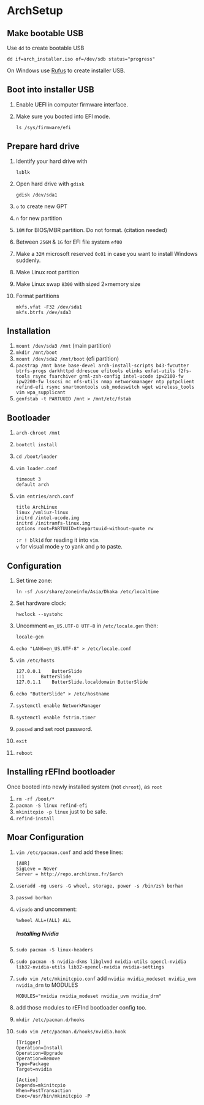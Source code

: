 # ArchSetup

## Make bootable USB

Use `dd` to create bootable USB  
```
dd if=arch_installer.iso of=/dev/sdb status="progress"
```
On Windows use [Rufus](https://rufus.akeo.ie) to create installer USB.

## Boot into installer USB

1. Enable UEFI in computer firmware interface.
1. Make sure you booted into EFI mode.

   ```
   ls /sys/firmware/efi 
   ```
## Prepare hard drive

1. Identify your hard drive with

   ```
   lsblk
   ```
1. Open hard drive with `gdisk`

   ```
   gdisk /dev/sda1
   ```
1. `o` to create new GPT
1. `n` for new partition
1. `10M` for BIOS/MBR partition. Do not format. (citation needed)
1. Between `256M` & `1G` for EFI file system `ef00`
1. Make a `32M` microsoft reserved `0c01` in case you want to install Windows suddenly.
1. Make Linux root partition
1. Make Linux swap `8300` with sized 2×memory size
1. Format partitions

   ```
   mkfs.vfat -F32 /dev/sda1
   mkfs.btrfs /dev/sda3
   ```

## Installation

1. `mount /dev/sda3 /mnt` (main partition)
1. `mkdir /mnt/boot`
1. `mount /dev/sda2 /mnt/boot` (efi partition)
1. `pacstrap /mnt base base-devel arch-install-scripts b43-fwcutter btrfs-progs darkhttpd ddrescue efitools elinks exfat-utils f2fs-tools rsync fsarchiver grml-zsh-config intel-ucode ipw2100-fw ipw2200-fw lsscsi mc nfs-utils nmap networkmanager ntp pptpclient refind-efi rsync smartmontools usb_modeswitch wget wireless_tools vim wpa_supplicant`
1. `genfstab -t PARTUUID /mnt > /mnt/etc/fstab`

## Bootloader

1. `arch-chroot /mnt`
1. `bootctl install`
1. `cd /boot/loader`
1. `vim loader.conf`

   ```
   timeout 3
   default arch
   ```
1. `vim entries/arch.conf`

   ```
   title ArchLinux
   linux /vmliuz-linux
   initrd /intel-ucode.img
   initrd /initramfs-linux.img
   options root=PARTUUID=thepartuuid-without-quote rw
   ```

   `:r ! blkid` for reading it into `vim`.  
   `v` for visual mode `y` to yank and `p` to paste.

## Configuration

1. Set time zone:

   `ln -sf /usr/share/zoneinfo/Asia/Dhaka /etc/localtime`
1. Set hardware clock:

   `hwclock --systohc`
1. Uncomment `en_US.UTF-8 UTF-8` in `/etc/locale.gen` then:

   `locale-gen`
1. `echo "LANG=en_US.UTF-8" > /etc/locale.conf`
1. `vim /etc/hosts`
   ```
   127.0.0.1	ButterSlide
   ::1		ButterSlide
   127.0.1.1	ButterSlide.localdomain	ButterSlide
   ```
1. `echo "ButterSlide" > /etc/hostname`
1. `systemctl enable NetworkManager`
1. `systemctl enable fstrim.timer`
1. `passwd` and set root password.
1. `exit`
1. `reboot`

## Installing rEFInd bootloader

Once booted into newly installed system (not `chroot`), 
as `root`
1. `rm -rf /boot/*`
1. `pacman -S linux refind-efi`
1. `mkinitcpio -p linux` just to be safe.
1. `refind-install`

## Moar Configuration

1. `vim /etc/pacman.conf` and add these lines:

   ```
   [AUR]
   SigLeve = Never
   Server = http://repo.archlinux.fr/$arch
   ```
1. `useradd -mg users -G wheel, storage, power -s /bin/zsh borhan`
1. `passwd borhan`
1. `visudo` and uncomment:
   ```
   %wheel ALL=(ALL) ALL
   ```
   ##### Installing Nvidia
1. `sudo pacman -S linux-headers`
1. `sudo pacman -S nvidia-dkms libglvnd nvidia-utils opencl-nvidia lib32-nvidia-utils lib32-opencl-nvidia nvidia-settings`
1. `sudo vim /etc/mkinitcpio.conf` add `nvidia nvidia_modeset nvidia_uvm nvidia_drm` to MODULES
   ```
   MODULES="nvidia nvidia_modeset nvidia_uvm nvidia_drm"
   ```
1. add those modules to rEFInd bootloader config too.
1. `mkdir /etc/pacman.d/hooks`
1. `sudo vim /etc/pacman.d/hooks/nvidia.hook`
   ```
   [Trigger]
   Operation=Install
   Operation=Upgrade
   Operation=Remove
   Type=Package
   Target=nvidia

   [Action]
   Depends=mkinitcpio
   When=PostTransaction
   Exec=/usr/bin/mkinitcpio -P
   ```
